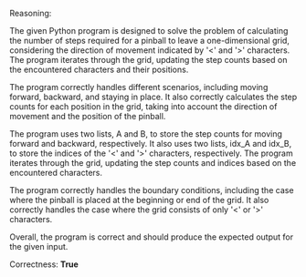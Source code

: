 Reasoning:

The given Python program is designed to solve the problem of calculating the number of steps required for a pinball to leave a one-dimensional grid, considering the direction of movement indicated by '<' and '>' characters. The program iterates through the grid, updating the step counts based on the encountered characters and their positions.

The program correctly handles different scenarios, including moving forward, backward, and staying in place. It also correctly calculates the step counts for each position in the grid, taking into account the direction of movement and the position of the pinball.

The program uses two lists, A and B, to store the step counts for moving forward and backward, respectively. It also uses two lists, idx_A and idx_B, to store the indices of the '<' and '>' characters, respectively. The program iterates through the grid, updating the step counts and indices based on the encountered characters.

The program correctly handles the boundary conditions, including the case where the pinball is placed at the beginning or end of the grid. It also correctly handles the case where the grid consists of only '<' or '>' characters.

Overall, the program is correct and should produce the expected output for the given input.

Correctness: **True**